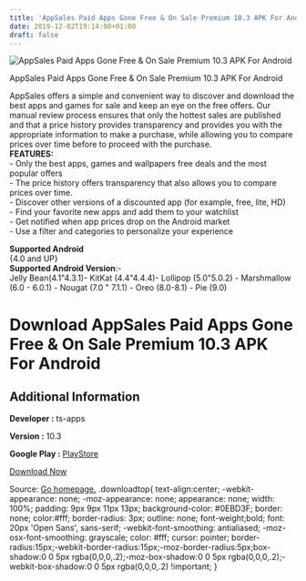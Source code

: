 ```yaml
---
title: 'AppSales Paid Apps Gone Free & On Sale Premium 10.3 APK For Android'
date: 2019-12-02T19:14:00+01:00
draft: false
---
```


![AppSales Paid Apps Gone Free & On Sale Premium 10.3 APK For Android](https://i2.wp.com/apkhome.net/wp-content/uploads/2019/12/AppSales-Paid-Apps-Gone-Free-On-Sale-Premium-10.3.png "AppSales Paid Apps Gone Free & On Sale Premium 10.3 APK For Android")

  

AppSales Paid Apps Gone Free & On Sale Premium 10.3 APK For Android

AppSales offers a simple and convenient way to discover and download the best apps and games for sale and keep an eye on the free offers. Our manual review process ensures that only the hottest sales are published and that a price history provides transparency and provides you with the appropriate information to make a purchase, while allowing you to compare prices over time before to proceed with the purchase.  
**FEATURES:**  
\- Only the best apps, games and wallpapers free deals and the most popular offers  
\- The price history offers transparency that also allows you to compare prices over time.  
\- Discover other versions of a discounted app (for example, free, lite, HD)  
\- Find your favorite new apps and add them to your watchlist  
\- Get notified when app prices drop on the Android market  
\- Use a filter and categories to personalize your experience

**Supported Android**  
{4.0 and UP}  
**Supported Android Version**:-  
Jelly Bean(4.1"4.3.1)- KitKat (4.4"4.4.4)- Lollipop (5.0"5.0.2) - Marshmallow (6.0 - 6.0.1) - Nougat (7.0 " 7.1.1) - Oreo (8.0-8.1) - Pie (9.0)

Download AppSales Paid Apps Gone Free & On Sale Premium 10.3 APK For Android
============================================================================

Additional Information
----------------------

**Developer :** ts-apps

**Version :** 10.3

**Google Play :** [PlayStore](https://play.google.com/store/apps/details?id=net.tsapps.appsales)

  

[Download Now](https://store4app.co/post/appsales-paid-apps-gone-free-amp-on-sale-premium-10-3-apk-for-android_1575310024)

  
Source: [Go homepage.](https://store4app.co/post/appsales-paid-apps-gone-free-amp-on-sale-premium-10-3-apk-for-android_1575310024) .downloadtop{ text-align:center; -webkit-appearance: none; -moz-appearance: none; appearance: none; width: 100%; padding: 9px 9px 11px 13px; background-color: #0EBD3F; border: none; color:#fff; border-radius: 3px; outline: none; font-weight;bold; font: 20px 'Open Sans', sans-serif; -webkit-font-smoothing: antialiased; -moz-osx-font-smoothing: grayscale; color: #fff; cursor: pointer; border-radius:15px;-webkit-border-radius:15px;-moz-border-radius:5px;box-shadow:0 0 5px rgba(0,0,0,.2);-moz-box-shadow:0 0 5px rgba(0,0,0,.2);-webkit-box-shadow:0 0 5px rgba(0,0,0,.2) !important; }